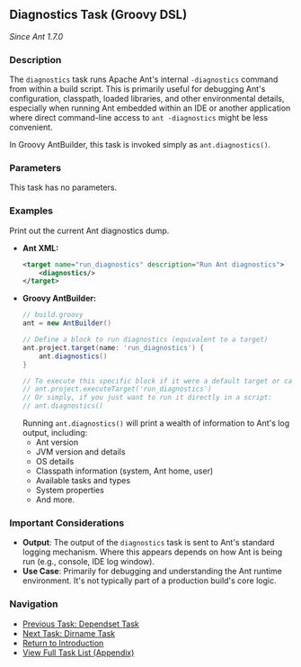 ## Diagnostics Task (Groovy DSL)

_Since Ant 1.7.0_

### Description

The `diagnostics` task runs Apache Ant's internal `-diagnostics` command from within a build script. This is primarily useful for debugging Ant's configuration, classpath, loaded libraries, and other environmental details, especially when running Ant embedded within an IDE or another application where direct command-line access to `ant -diagnostics` might be less convenient.

In Groovy AntBuilder, this task is invoked simply as `ant.diagnostics()`.

### Parameters

This task has no parameters.

### Examples

Print out the current Ant diagnostics dump.

*   **Ant XML:**
    ```xml
    <target name="run_diagnostics" description="Run Ant diagnostics">
        <diagnostics/>
    </target>
    ```
*   **Groovy AntBuilder:**
    ```groovy
    // build.groovy
    ant = new AntBuilder()

    // Define a block to run diagnostics (equivalent to a target)
    ant.project.target(name: 'run_diagnostics') {
        ant.diagnostics()
    }

    // To execute this specific block if it were a default target or called:
    // ant.project.executeTarget('run_diagnostics') 
    // Or simply, if you just want to run it directly in a script:
    // ant.diagnostics()
    ```
    Running `ant.diagnostics()` will print a wealth of information to Ant's log output, including:
    *   Ant version
    *   JVM version and details
    *   OS details
    *   Classpath information (system, Ant home, user)
    *   Available tasks and types
    *   System properties
    *   And more.

### Important Considerations

*   **Output**: The output of the `diagnostics` task is sent to Ant's standard logging mechanism. Where this appears depends on how Ant is being run (e.g., console, IDE log window).
*   **Use Case**: Primarily for debugging and understanding the Ant runtime environment. It's not typically part of a production build's core logic.

### Navigation

*   [Previous Task: Dependset Task](Dependset_Task_Groovy.md)
*   [Next Task: Dirname Task](Dirname_Task_Groovy.md)
*   [Return to Introduction](00-Introduction_Groovy_Ant_Manual.md)
*   [View Full Task List (Appendix)](Appendix_A_Ant_XML_to_Groovy_Mapping.md)

